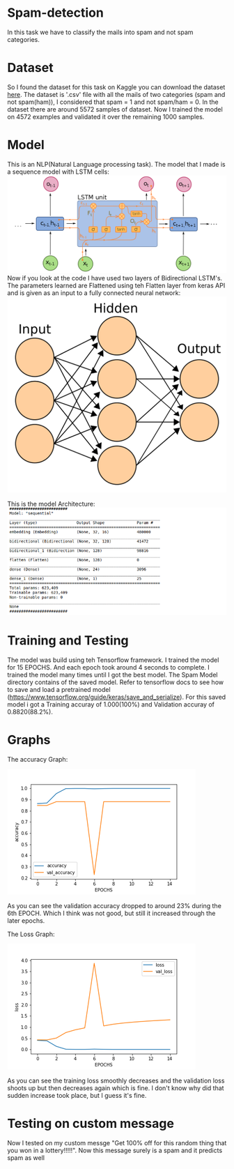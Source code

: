# Spam-detection
In this task we have to classify the mails into spam and not spam categories.

# Dataset 
So I found the dataset for this task on Kaggle you can download the dataset [here](https://www.kaggle.com/team-ai/spam-text-message-classification).
The dataset is '.csv' file with all the mails of two categories (spam and not spam(ham)), I considered that spam = 1 and not spam/ham = 0. In the dataset there are around 5572 samples of dataset. Now I trained the model on 4572 examples and validated it over the remaining 1000 samples.

# Model
This is an NLP(Natural Language processing task). The model that I made is a sequence model with LSTM cells:
![](Images/LSTM.png)
Now if you look at the code I have used two layers of Bidirectional LSTM's. The parameters learned are Flattened using teh Flatten layer from keras API and is given as an input to a fully connected neural network:
![](Images/Neural%20Network.png)

This is the model Architecture:
![](Images/Model.png)

# Training and Testing 
The model was build using teh Tensorflow framework. I trained the model for 15 EPOCHS. And each epoch took around 4 seconds to complete. I trained the model many times until I got the best model. The Spam Model directory contains of the saved model. Refer to tensorflow docs to see how to save and load a pretrained model (https://www.tensorflow.org/guide/keras/save_and_serialize). For this saved model i got a Training accuray of 1.000(100%) and Validation accuray of 0.8820(88.2%). 

# Graphs
The accuracy Graph:


![](Images/accuracy.png) 

As you can see the validation accuracy dropped to around 23% during the 6th EPOCH. Which I think was not good, but still it increased through the later epochs.

The Loss Graph:

![](Images/loss.png)

As you can see the training loss smoothly decreases and the validation loss shoots up but then decreases again which is fine. I don't know why did that sudden increase took place, but I guess it's fine.

# Testing on custom message 

Now I tested on my custom messge "Get 100% off for this random thing that you won in a lottery!!!!!".
Now this message surely is a spam and it predicts spam as well
